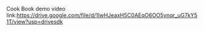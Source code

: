 Cook Book demo video link:https://drive.google.com/file/d/1IwHJeaxH5C0AEqO6OO5ynqr_uG7kY51T/view?usp=drivesdk
